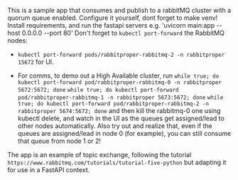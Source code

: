 This is a sample app that consumes and publish to a rabbitMQ cluster with a quorum queue enabled.
Configure it yourself, dont forget to make venv!
Install requirements, and run the fastapi servers e.g. 'uvicorn main:app --host 0.0.0.0 --port 80'
Don't forget to `kubectl port-forward` the RabbitMQ nodes:

- `kubectl port-forward pods/rabbitproper-rabbitmq-2 -n rabbitproper 15672` for UI. 

- For comms, to demo out a High Available cluster, run 
`while true; do kubectl port-forward pod/rabbitproper-rabbitmq-0 -n rabbitproper 5672:5672; done`
`while true; do kubectl port-forward pod/rabbitproper-rabbitmq-1 -n rabbitproper 5673:5672; done`
`while true; do kubectl port-forward pod/rabbitproper-rabbitmq-2 -n rabbitproper 5674:5672; done`
and then kill the rabbitmq-0 one using kubectl delete, and watch in the UI as the queues get assigned/lead to other nodes automatically.
Also try out and realize that, even if the queues are assigned/lead in node 0 (for example), you can
still consume that queue from node 1 or 2!


The app is an example of topic exchange, following the tutorial `https://www.rabbitmq.com/tutorials/tutorial-five-python` but adapting it for use in a FastAPI context.